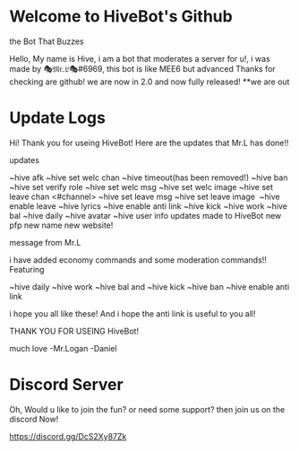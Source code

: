 # Welcome to HiveBot's Github
the Bot That Buzzes

Hello, My name is Hive, i am a bot that moderates a server for u!, i was made by 🎭𝔐𝔯.𝔏🎭#6969, this bot is like MEE6 but advanced
Thanks for checking are github! we are now in 2.0 and now fully released! 
**we are out 
# Update Logs

Hi! Thank you for useing HiveBot! Here are the updates that Mr.L has done!!

updates

~hive afk
~hive set welc chan
~hive timeout(has been removed!)
~hive ban
~hive set verify role
~hive set welc msg
~hive set welc image
~hive set leave chan <#channel>
~hive set leave msg <message>
~hive set leave image <image url>
~hive enable leave
~hive lyrics
~hive enable anti link
~hive kick <user> <reason>
~hive work
~hive bal
~hive daily
~hive avatar <user>
~hive user info <user>
updates made to HiveBot
new pfp
new name
new website!

message from Mr.L

i have added economy commands and some moderation commands!! Featuring

~hive daily
~hive work
~hive bal
and
~hive kick
~hive ban
~hive enable anti link

i hope you all like these! And i hope the anti link is useful to you all!

THANK YOU FOR USEING HiveBot!

much love -Mr.Logan -Daniel
# Discord Server

Oh, Would u like to join the fun? or need some support? then join us on the discord Now!

https://discord.gg/DcS2Xy87Zk
